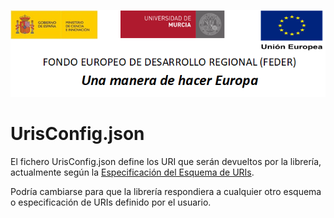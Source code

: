 ![](../../docs/media/CabeceraDocumentosMD.png)

# UrisConfig.json

El fichero UrisConfig.json define los URI que serán devueltos por la librería,
actualmente según la [Especificación del Esquema de URIs](https://github.com/HerculesCRUE/GnossDeustoBackend/blob/master/UrisFactory/docs/Especificaci%C3%B3n%20Esquema%20de%20URIs.md).

Podría cambiarse para que la librería respondiera a cualquier otro esquema o 
especificación de URIs definido por el usuario.
